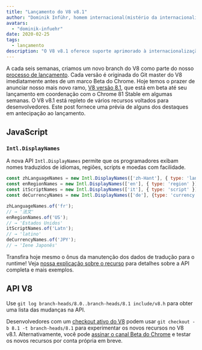 ```yaml
---
title: "Lançamento do V8 v8.1"
author: "Dominik Inführ, homem internacional(mistério da internacionalização)"
avatars:
  - "dominik-infuehr"
date: 2020-02-25
tags:
  - lançamento
description: "O V8 v8.1 oferece suporte aprimorado à internacionalização por meio da nova API Intl.DisplayNames."
---
```


A cada seis semanas, criamos um novo branch do V8 como parte do nosso [processo de lançamento](https://v8.dev/docs/release-process). Cada versão é originada do Git master do V8 imediatamente antes de um marco Beta do Chrome. Hoje temos o prazer de anunciar nosso mais novo ramo, [V8 versão 8.1](https://chromium.googlesource.com/v8/v8.git/+log/branch-heads/8.1), que está em beta até seu lançamento em coordenação com o Chrome 81 Stable em algumas semanas. O V8 v8.1 está repleto de vários recursos voltados para desenvolvedores. Este post fornece uma prévia de alguns dos destaques em antecipação ao lançamento.

<!--truncate-->
## JavaScript

### `Intl.DisplayNames`

A nova API `Intl.DisplayNames` permite que os programadores exibam nomes traduzidos de idiomas, regiões, scripts e moedas com facilidade.

```js
const zhLanguageNames = new Intl.DisplayNames(['zh-Hant'], { type: 'language' });
const enRegionNames = new Intl.DisplayNames(['en'], { type: 'region' });
const itScriptNames = new Intl.DisplayNames(['it'], { type: 'script' });
const deCurrencyNames = new Intl.DisplayNames(['de'], {type: 'currency'});

zhLanguageNames.of('fr');
// → '法文'
enRegionNames.of('US');
// → 'Estados Unidos'
itScriptNames.of('Latn');
// → 'latino'
deCurrencyNames.of('JPY');
// → 'Iene Japonês'
```

Transfira hoje mesmo o ônus da manutenção dos dados de tradução para o runtime! Veja [nossa explicação sobre o recurso](https://v8.dev/features/intl-displaynames) para detalhes sobre a API completa e mais exemplos.

## API V8

Use `git log branch-heads/8.0..branch-heads/8.1 include/v8.h` para obter uma lista das mudanças na API.

Desenvolvedores com um [checkout ativo do V8](/docs/source-code#using-git) podem usar `git checkout -b 8.1 -t branch-heads/8.1` para experimentar os novos recursos no V8 v8.1. Alternativamente, você pode [assinar o canal Beta do Chrome](https://www.google.com/chrome/browser/beta.html) e testar os novos recursos por conta própria em breve.
